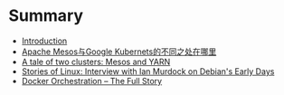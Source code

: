 # Summary

* [Introduction](README.md)
* [Apache Mesos与Google Kubernets的不同之处在哪里](chapter1.md)
* [A tale of two clusters: Mesos and YARN](chapter2.md)
* [Stories of Linux: Interview with Ian Murdock on Debian's Early Days](stories_of_linux_interview_with_ian_murdock_on_deb.md)
* [Docker Orchestration – The Full Story]()

